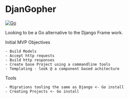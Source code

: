 DjanGopher
==========

[![Go](https://github.com/dowling-john/DjanGopher/actions/workflows/unit-testing.yaml/badge.svg)](https://github.com/dowling-john/DjanGopher/actions/workflows/unit-testing.yaml)



Looking to be a Go alternative to the Django Frame work.

Initial MVP Objectives

    - Build Models 
    - Accept http requests 
    - Build http responses
    - Create base Project using a commandline tools
    - Templating - look @ a component based achitecture 

Tools

    - Migrations tooling the same as Django <- Go install 
    - Creating Projects <- Go install 

    